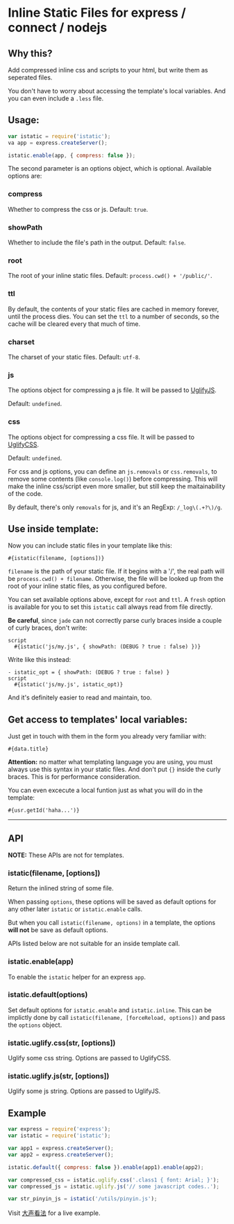 # Inline Static Files for express / connect / nodejs

## Why this?

Add compressed inline css and scripts to your html, but write them as seperated files.

You don't have to worry about accessing the template's local variables. And you can even include a `.less` file.

## Usage:

```javascript
var istatic = require('istatic');
va app = express.createServer();

istatic.enable(app, { compress: false });
```

The second parameter is an options object, which is optional. Available options are:

### compress

Whether to compress the css or js. Default: `true`.

### showPath 

Whether to include the file's path in the output. Default: `false`.

### root 

The root of your inline static files. Default: `process.cwd() + '/public/'`.

### ttl

By default, the contents of your static files are cached in memory forever, until the process dies. You can set the `ttl` to a number of seconds, so the cache will be cleared every that much of time.

### charset

The charset of your static files. Default: `utf-8`.

### js

The options object for compressing a js file. It will be passed to [UglifyJS](https://github.com/mishoo/UglifyJS).

Default: `undefined`.

### css

The options object for compressing a css file. It will be passed to [UglifyCSS](https://github.com/fmarcia/UglifyCSS).

Default: `undefined`.

For css and js options, you can define an `js.removals` or `css.removals`, to remove some contents (like `console.log()`) before compressing. This will make the inline css/script even more smaller, but still keep the maitainability of the code.

By default, there's only `removals` for js, and it's an RegExp: ``/_log\(.+?\)/g``.

## Use inside template: 

Now you can include static files in your template like this:

    #{istatic(filename, [options])}

`filename` is the path of your static file. If it begins with a '/', the real path will be `process.cwd() + filename`. Otherwise, the file will be looked up from the root of your inline static files, as you configured before.   

You can set available options above, except for `root` and `ttl`. A `fresh` option is available for you to set this `istatic` call always read from file directly.

**Be careful**, since `jade` can not correctly parse curly braces inside a couple of curly braces, don't write:

    script
      #{istatic('js/my.js', { showPath: (DEBUG ? true : false) })}

Write like this instead:

    - istatic_opt = { showPath: (DEBUG ? true : false) }
    script
      #{istatic('js/my.js', istatic_opt)}

And it's definitely easier to read and maintain, too.

## Get access to templates' local variables:

Just get in touch with them in the form you already very familiar with:
   
    #{data.title}

**Attention:** no matter what templating language you are using, you must always use this syntax in your static files.
And don't put `{}` inside the curly braces. This is for performance consideration.

You can even excecute a local funtion just as what you will do in the template:  

    #{usr.getId('haha...')}

<hr>

## API

**NOTE:** These APIs are not for templates.

### istatic(filename, [options])

Return the inlined string of some file.

When passing `options`, these options will be saved as default options for any other later `istatic` or `istatic.enable` calls.

But when you call `istatic(filename, options)` in a template, the options **will not** be save as default options.

APIs listed below are not suitable for an inside template call.

### istatic.enable(app)

To enable the `istatic` helper for an express `app`.

### istatic.default(options)

Set default options for `istatic.enable` and `istatic.inline`. This can be implictly done by call `istatic(filename, [forceReload, options])` and pass the `options` object.

### istatic.uglify.css(str, [options])

Uglify some css string. Options are passed to UglifyCSS.

### istatic.uglify.js(str, [options])

Uglify some js string. Options are passed to UglifyJS.

## Example 

```javascript
var express = require('express');
var istatic = require('istatic');

var app1 = express.createServer();
var app2 = express.createServer();

istatic.default({ compress: false }).enable(app1).enable(app2);

var compressed_css = istatic.uglify.css('.class1 { font: Arial; }');
var compressed_js = istatic.uglify.js('// some javascript codes..');

var str_pinyin_js = istatic('/utils/pinyin.js');
```

Visit [大声看法](http://library.dakanfa.com) for a live example.
